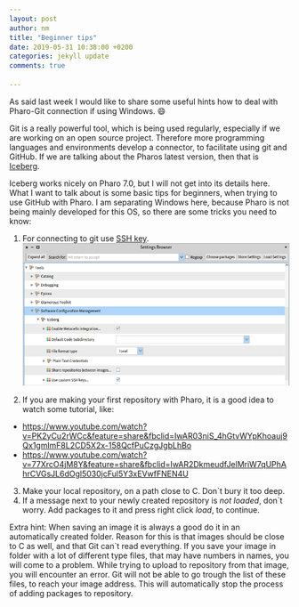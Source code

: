 ```yaml
---
layout: post
author: nm
title: "Beginner tips"
date: 2019-05-31 10:38:00 +0200
categories: jekyll update
comments: true

---
```


As said last week I would like to share some useful hints how to deal with Pharo-Git connection if using Windows. :smile:

Git is a really powerful tool, which is being used regularly, especially if we are working on an open source project. Therefore more programming languages and environments develop a connector, to facilitate using git and GitHub. If we are talking about the Pharos latest version, then that is [Iceberg](https://github.com/pharo-vcs/iceberg).

Iceberg works nicely on Pharo 7.0, but I will not get into its details here. What I want to talk about is some basic tips for beginners, when trying to use GitHub with Pharo. I am separating Windows here, because Pharo is not being mainly developed for this OS, so there are some tricks you need to know:

1. For connecting to git use [SSH key](https://jumpcloud.com/blog/what-are-ssh-keys/).
![](/images/SSHPharo.png)

2. If you are making your first repository with Pharo, it is a good idea to watch some tutorial, like:
 * https://www.youtube.com/watch?v=PK2yCu2rWCc&feature=share&fbclid=IwAR03niS_4hGtvWYpKhoauj9Qx1gmlmF8L2CD5X2x-158QcfPuCzgJgbLhBo
 * https://www.youtube.com/watch?v=77XrcO4jM8Y&feature=share&fbclid=IwAR2DkmeudfJelMriW7qUPhAhrCVGsJL6dOgl5030jcFul5Y3xEVwfFNEN4U
 
3. Make your local repository, on a path close to C. Don`t bury it too deep.
4. If a message next to your newly created repository is *not loaded*, don`t worry. Add packages to it and press right click *load*, to continue.

Extra hint: When saving an image it is always a good do it in an automatically created folder. Reason for this is that images should be close to C as well, and that Git can`t read everything. If you save your image in folder with a lot of different type files, that may have numbers in names, you will come to a problem. While trying to upload to repository from that image, you will encounter an error. Git will not be able to go trough the list of these files, to reach your image address. This will automatically stop the process of adding packages to repository.
